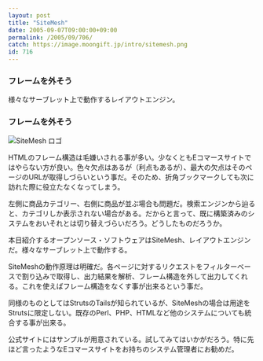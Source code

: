 ```yaml
---
layout: post
title: "SiteMesh"
date: 2005-09-07T09:00:00+09:00
permalink: /2005/09/706/
catch: https://image.moongift.jp/intro/sitemesh.png
id: 716
---
```

### フレームを外そう
  
様々なサーブレット上で動作するレイアウトエンジン。  
<!--more-->  

### フレームを外そう
  

![SiteMesh ロゴ](https://image.moongift.jp/intro/sitemesh.png "SiteMesh ロゴ")

  

HTMLのフレーム構造は毛嫌いされる事が多い。少なくともEコマースサイトではやらない方が良い。色々欠点はあるが（利点もあるが）、最大の欠点はそのページのURLが取得しづらいという事だ。そのため、折角ブックマークしても次に訪れた際に役立たなくなってしまう。

  

左側に商品カテゴリー、右側に商品が並ぶ場合も問題だ。検索エンジンから辿ると、カテゴリしか表示されない場合がある。だからと言って、既に構築済みのシステムをおいそれとは切り替えづらいだろう。どうしたものだろうか。

  

本日紹介するオープンソース・ソフトウェアはSiteMesh、レイアウトエンジンだ。様々なサーブレット上で動作する。

  

SiteMeshの動作原理は明確だ。各ページに対するリクエストをフィルターベースで割り込みで取得し、出力結果を解析、フレーム構造を外して出力してくれる。これを使えばフレーム構造をなくす事が出来るという事だ。

  

同様のものとしてはStrutsのTailsが知られているが、SiteMeshの場合は用途をStrutsに限定しない。既存のPerl、PHP、HTMLなど他のシステムについても統合する事が出来る。

  

公式サイトにはサンプルが用意されている。試してみてはいかがだろう。特に先ほど言ったようなEコマースサイトをお持ちのシステム管理者にお勧めだ。

